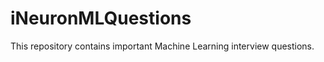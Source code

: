 # iNeuronMLQuestions

This repository contains important Machine Learning interview questions.












  